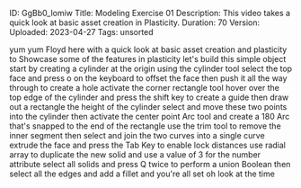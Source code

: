 ID: GgBb0_lomiw
Title: Modeling Exercise 01
Description: This video takes a quick look at basic asset creation in Plasticity.
Duration: 70
Version: 
Uploaded: 2023-04-27
Tags: unsorted

yum yum Floyd here with a quick look at
basic asset creation and plasticity to
Showcase some of the features in
plasticity let's build this simple
object start by creating a cylinder at
the origin using the cylinder tool
select the top face and press o on the
keyboard to offset the face then push it
all the way through to create a hole
activate the corner rectangle tool hover
over the top edge of the cylinder and
press the shift key to create a guide
then draw out a rectangle the height of
the cylinder select and move these two
points into the cylinder
then activate the center point Arc tool
and create a 180 Arc that's snapped to
the end of the rectangle use the trim
tool to remove the inner segment
then select and join the two curves into
a single curve extrude the face and
press the Tab Key to enable lock
distances
use radial array to duplicate the new
solid and use a value of 3 for the
number attribute
select all solids and press Q twice to
perform a union Boolean
then select all the edges and add a
fillet and you're all set
oh look at the time
